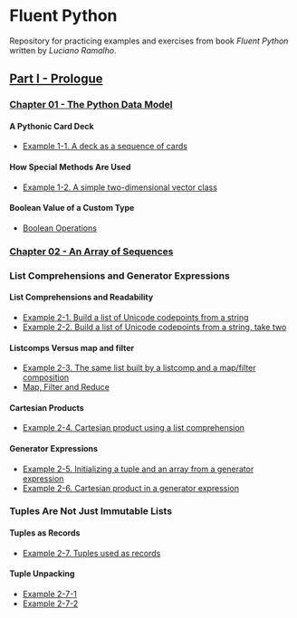# Fluent Python

Repository for practicing examples and exercises 
from book _Fluent Python_ written by _Luciano Ramalho_.

## [Part I - Prologue](part1)
### [Chapter 01 - The Python Data Model](part1/chapter01)
#### A Pythonic Card Deck
- [Example 1-1. A deck as a sequence of cards](part1/chapter01/example_1-1.py)
#### How Special Methods Are Used
- [Example 1-2. A simple two-dimensional vector class](part1/chapter01/example_1-2.py)
#### Boolean Value of a Custom Type
- [Boolean Operations](part1/chapter01/boolean_operations.md)

### [Chapter 02 - An Array of Sequences](part2/chapter02)
### List Comprehensions and Generator Expressions
#### List Comprehensions and Readability
- [Example 2-1. Build a list of Unicode codepoints from a string](part2/chapter02/example_2-1.py)
- [Example 2-2. Build a list of Unicode codepoints from a string, take two](part2/chapter02/example_2-2.py)
#### Listcomps Versus map and filter
- [Example 2-3. The same list built by a listcomp and a map/filter composition](part2/chapter02/example_2-3.py)
- [Map, Filter and Reduce](part2/chapter02/map_filter_reduce.md)
#### Cartesian Products
- [Example 2-4. Cartesian product using a list comprehension](part2/chapter02/example_2-4.py)
#### Generator Expressions
- [Example 2-5. Initializing a tuple and an array from a generator expression](part2/chapter02/example_2-5.py)
- [Example 2-6. Cartesian product in a generator expression](part2/chapter02/example_2-6.py)
### Tuples Are Not Just Immutable Lists
#### Tuples as Records
- [Example 2-7. Tuples used as records](part2/chapter02/example_2-7.py)
#### Tuple Unpacking
- [Example 2-7-1](part2/chapter02/example_2-7-1.py)
- [Example 2-7-2](part2/chapter02/example_2-7-2.py)

